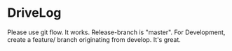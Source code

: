DriveLog
=============================

Please use git flow. It works. Release-branch is "master". For Development, create a feature/ branch originating from develop. It's great.

